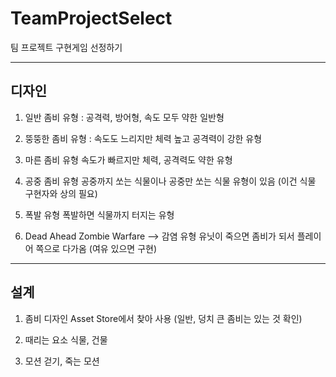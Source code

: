 # TeamProjectSelect
 팀 프로젝트 구현게임 선정하기

-----------------------
디자인
-----------------------
1. 일반 좀비 유형 : 
공격력, 방어형, 속도 모두 약한 일반형 

2. 뚱뚱한 좀비 유형 :
속도도 느리지만 체력 높고 공격력이 강한 유형

3. 마른 좀비 유형
속도가 빠르지만 체력, 공격력도 약한 유형

4. 공중 좀비 유형
공중까지 쏘는 식물이나 공중만 쏘는 식물 유형이 있음 (이건 식물 구현자와 상의 필요)

5. 폭발 유형 
폭발하면 식물까지 터지는 유형

6. Dead Ahead Zombie Warfare --> 감염 유형
유닛이 죽으면 좀비가 되서 플레이어 쪽으로 다가옴 (여유 있으면 구현)



------------------------
설계
------------------------

1. 좀비 디자인
Asset Store에서 찾아 사용 (일반, 덩치 큰 좀비는 있는 것 확인)

2. 때리는 요소
식물, 건물

3. 모션
걷기, 죽는 모션
